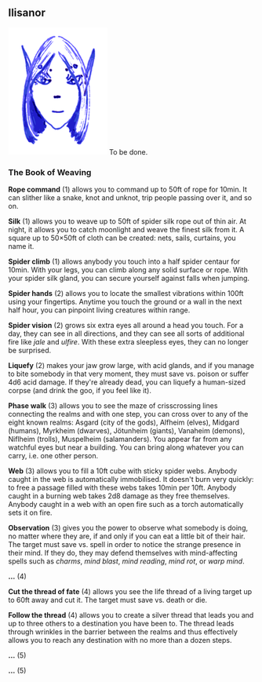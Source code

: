 ## Ilisanor

![Ilisanor](Ilisanor.png)
To be done.


### The Book of Weaving

**Rope command** (1) allows you to command up to 50ft of rope for
10min. It can slither like a snake, knot and unknot, trip people
passing over it, and so on.

**Silk** (1) allows you to weave up to 50ft of spider silk rope out of
thin air. At night, it allows you to catch moonlight and weave the
finest silk from it. A square up to 50×50ft of cloth can be created:
nets, sails, curtains, you name it.

**Spider climb** (1) allows anybody you touch into a half spider
centaur for 10min. With your legs, you can climb along any solid
surface or rope. With your spider silk gland, you can secure yourself
against falls when jumping.

**Spider hands** (2) allows you to locate the smallest vibrations
within 100ft using your fingertips. Anytime you touch the ground or a
wall in the next half hour, you can pinpoint living creatures within
range.

**Spider vision** (2) grows six extra eyes all around a head you
touch. For a day, they can see in all directions, and they can see all
sorts of additional fire like *jale* and *ulfire*. With these extra
sleepless eyes, they can no longer be surprised.

**Liquefy** (2) makes your jaw grow large, with acid glands, and if
you manage to bite somebody in that very moment, they must save
vs. poison or suffer 4d6 acid damage. If they're already dead, you can
liquefy a human-sized corpse (and drink the goo, if you feel like it).

**Phase walk** (3) allows you to see the maze of crisscrossing lines
connecting the realms and with one step, you can cross over to any of
the eight known realms: Asgard (city of the gods), Alfheim (elves),
Midgard (humans), Myrkheim (dwarves), Jötunheim (giants), Vanaheim
(demons), Niflheim (trolls), Muspelheim (salamanders). You appear far
from any watchful eyes but near a building. You can bring along
whatever you can carry, i.e. one other person.

**Web** (3) allows you to fill a 10ft cube with sticky spider webs.
Anybody caught in the web is automatically immobilised. It doesn't
burn very quickly: to free a passage filled with these webs takes
10min per 10ft. Anybody caught in a burning web takes 2d8 damage as
they free themselves. Anybody caught in a web with an open fire such
as a torch automatically sets it on fire.

**Observation** (3) gives you the power to observe what somebody is
doing, no matter where they are, if and only if you can eat a little
bit of their hair. The target must save vs. spell in order to notice
the strange presence in their mind. If they do, they may defend
themselves with mind-affecting spells such as *charms*, *mind blast*,
*mind reading*, *mind rot*, or *warp mind*.

**...** (4)

**Cut the thread of fate** (4) allows you see the life thread of a
living target up to 60ft away and cut it. The target must save
vs. death or die.

**Follow the thread** (4) allows you to create a silver thread that
leads you and up to three others to a destination you have been to.
The thread leads through wrinkles in the barrier between the realms
and thus effectively allows you to reach any destination with no more
than a dozen steps.

**...** (5)

**...** (5)
